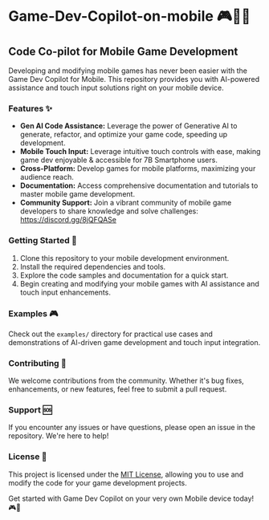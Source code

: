 # Game-Dev-Copilot-on-mobile 🎮🤖📱

## Code Co-pilot for Mobile Game Development 

Developing and modifying mobile games has never been easier with the Game Dev Copilot for Mobile. This repository provides you with AI-powered assistance and touch input solutions right on your mobile device.

### Features ✨

- **Gen AI Code Assistance:** Leverage the power of Generative AI to generate, refactor, and optimize your game code, speeding up development.
- **Mobile Touch Input:** Leverage intuitive touch controls with ease, making game dev enjoyable & accessible for 7B Smartphone users.
- **Cross-Platform:** Develop games for mobile platforms, maximizing your audience reach.
- **Documentation:** Access comprehensive documentation and tutorials to master mobile game development.
- **Community Support:** Join a vibrant community of mobile game developers to share knowledge and solve challenges: https://discord.gg/8jQFQASe

### Getting Started 🚀

1. Clone this repository to your mobile development environment.
2. Install the required dependencies and tools.
3. Explore the code samples and documentation for a quick start.
4. Begin creating and modifying your mobile games with AI assistance and touch input enhancements.

### Examples 🎮

Check out the `examples/` directory for practical use cases and demonstrations of AI-driven game development and touch input integration.

### Contributing 🤝

We welcome contributions from the community. Whether it's bug fixes, enhancements, or new features, feel free to submit a pull request.

### Support 🆘

If you encounter any issues or have questions, please open an issue in the repository. We're here to help!

### License 📜

This project is licensed under the [MIT License](LICENSE), allowing you to use and modify the code for your game development projects.

Get started with Game Dev Copilot on your very own Mobile device today! 🎮🚀


